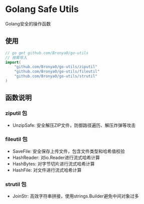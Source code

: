 # Golang Safe Utils
Golang安全的操作函数

## 使用
```go
// go get github.com/Bronya0/go-utils
// 按需导入
import(
    "github.com/Bronya0/go-utils/ziputil"
    "github.com/Bronya0/go-utils/fileutil"
    "github.com/Bronya0/go-utils/strutil"
)
```

## 函数说明

### ziputil 包
- UnzipSafe: 安全解压ZIP文件，防御路径遍历、解压炸弹等攻击

### fileutil 包
- SaveFile: 安全保存上传文件，包含文件类型和哈希值校验
- HashReader: 对io.Reader进行流式哈希计算
- HashBytes: 对字节切片进行流式哈希计算
- HashFile: 对文件进行流式哈希计算

### strutil 包
- JoinStr: 高效字符串拼接，使用strings.Builder避免中间对象过多
